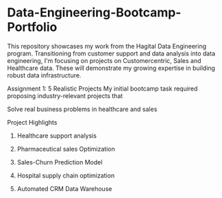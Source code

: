 # Data-Engineering-Bootcamp-Portfolio
This repository showcases my work from the Hagital Data Engineering program.
Transitioning from customer support and data analysis into data engineering, I'm focusing on projects on Customercentric, Sales and Healthcare data. These will demonstrate my growing expertise in building robust data infrastructure.

Assignment 1: 5 Realistic Projects
My initial bootcamp task required proposing industry-relevant projects that

Solve real business problems in healthcare and sales

Project Highlights
1. Healthcare support analysis 

2. Pharmaceutical sales Optimization

3. Sales-Churn Prediction Model

4. Hospital supply chain optimization

5. Automated CRM Data Warehouse
